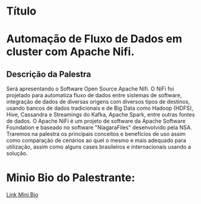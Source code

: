 # Título
# Automação de Fluxo de Dados em cluster com Apache Nifi.

## Descrição da Palestra
Será apresentando o Software Open Source Apache Nifi.
O NiFi foi projetado para automatiza fluxo de dados entre sistemas de software, integração de dados de diversas origens com diversos tipos de destinos, usando bancos de dados tradicionais e de Big Data como Hadoop (HDFS), Hive, Cassandra e Streamings do Kafka, Apache Spark, entre outras fontes de dados. O Apache NiFi é um projeto de software da Apache Software Foundation e baseado no software "NiagaraFiles" desenvolvido pela NSA.
Traremos na palestra os principais conceitos e benefícios de uso assim como comparação de cenários ao quel o mesmo e mais adequado para utilização, assim como alguns cases brasileiros e internacionais usando a solução.


# Minio Bio do Palestrante:

[Link Mini Bio](../../../speakers/Marcio_Junior_Vieira.md)


 
